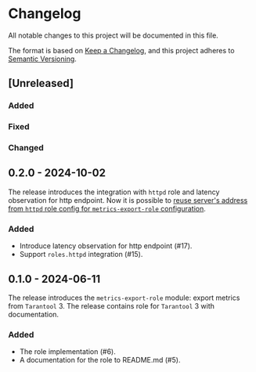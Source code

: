 # Changelog

All notable changes to this project will be documented in this file.

The format is based on [Keep a Changelog](https://keepachangelog.com/en/1.1.0/),
and this project adheres to [Semantic Versioning](https://semver.org/spec/v2.0.0.html).

## [Unreleased]

### Added

### Fixed

### Changed

## 0.2.0 - 2024-10-02

The release introduces the integration with `httpd` role and latency observation for http
endpoint. Now it is possible to [reuse server's address from `httpd` role config
for `metrics-export-role` configuration](README.md#integration-with-httpd-role).

### Added

- Introduce latency observation for http endpoint (#17).
- Support `roles.httpd` integration (#15).

## 0.1.0 - 2024-06-11

The release introduces the `metrics-export-role` module: export metrics
from `Tarantool` 3. The release contains role for `Tarantool` 3 with
documentation.

### Added

- The role implementation (#6).
- A documentation for the role to README.md (#5).
